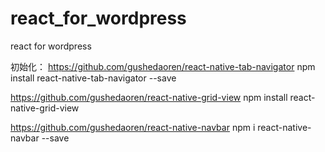 # react_for_wordpress
react for wordpress


初始化：
https://github.com/gushedaoren/react-native-tab-navigator
npm install react-native-tab-navigator --save


https://github.com/gushedaoren/react-native-grid-view
npm install react-native-grid-view


https://github.com/gushedaoren/react-native-navbar
npm i react-native-navbar --save
